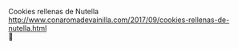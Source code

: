 Cookies rellenas de Nutella	http://www.conaromadevainilla.com/2017/09/cookies-rellenas-de-nutella.html	
਍